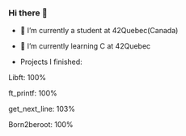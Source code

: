 ### Hi there 👋


* 🔭 I’m currently a student at 42Quebec(Canada)

* 🌱 I’m currently learning C at 42Quebec

* Projects I finished:

Libft: 100%

ft_printf: 100%

get_next_line: 103%

Born2beroot: 100%
